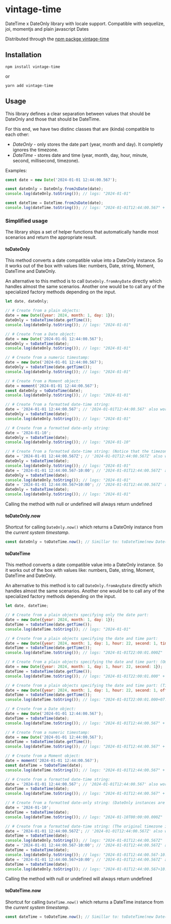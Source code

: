 # vintage-time

DateTime x DateOnly library with locale support. Compatible with sequelize, joi, momentjs and plain javascript Dates

Distributed through the [npm packge vintage-time](https://www.npmjs.com/vintage-time)

## Installation

`npm install vintage-time`

or 

`yarn add vintage-time`

## Usage

This library defines a clear separation between values that should be DateOnly and those that should be DateTime.

For this end, we have two distinc classes that are (kinda) compatible to each other:

* *DateOnly* - only stores the date part (year, month and day). It completly ignores the timezone.
* *DateTime* - stores date and time (year, month, day, hour, minute, second, millisecond, timezone).

Examples:
````javascript
const date = new Date('2024-01-01 12:44:00.567');

const dateOnly = DateOnly.fromJsDate(date);
console.log(dateOnly.toString()); // logs: "2024-01-01"

const dateTime = DateTime.fromJsDate(date);
console.log(dateTime.toString()); // logs: "2024-01-01T12:44:00.567" + localTimezoneOffset
````

### Simplified usage

The library ships a set of helper functions that automatically handle most scenarios and return the appropriate result.

#### toDateOnly

This method converts a date compatible value into a DateOnly instance. So it works out of the box with values like: numbers, Date, string, Moment, DateTime and DateOnly.

An alternative to this method is to call `DateOnly.fromAnyDate` directly which handles almost the same scenarios. Another one would be to call any of the specialized factory methods depending on the input.

````javascript
let date, dateOnly;

// # Create from a plain objects:
date = new Date({year: 2024, month: 1, day: 1});
dateOnly = toDateTime(date.getTime());
console.log(dateOnly.toString()); // logs: "2024-01-01"

// # Create from a Date object:
date = new Date('2024-01-01 12:44:00.567');
dateOnly = toDateTime(date);
console.log(dateOnly.toString()); // logs: "2024-01-01"

// # Create from a numeric timestamp:
date = new Date('2024-01-01 12:44:00.567');
dateOnly = toDateTime(date.getTime());
console.log(dateOnly.toString()); // logs: "2024-01-01"

// # Create from a Moment object:
date = moment('2024-01-01 12:44:00.567');
const dateOnly = toDateTime(date);
console.log(dateOnly.toString()); // logs: "2024-01-01"

// # Create from a formatted date-time string:
date = '2024-01-01 12:44:00.567'; // '2024-01-01T12:44:00.567' also works!
dateOnly = toDateTime(date);
console.log(dateOnly.toString()); // logs: "2024-01-01"

// # Create from a formatted date-only string:
date = '2024-01-10';
dateOnly = toDateTime(date);
console.log(dateOnly.toString()); // logs: "2024-01-10"

// # Create from a formatted date-time string: (Notice that the timezone is ignored when working with DateOnly)
date = '2024-01-01 12:44:00.567Z'; // '2024-01-01T12:44:00.567Z' also works!
dateOnly = toDateTime(date);
console.log(dateOnly.toString()); // logs: "2024-01-01"
date = '2024-01-01 12:44:00.567-10:00'; // '2024-01-01T12:44:00.567Z' also works!
dateOnly = toDateTime(date);
console.log(dateOnly.toString()); // logs: "2024-01-01"
date = '2024-01-01 12:44:00.567+10:00'; // '2024-01-01T12:44:00.567Z' also works!
dateOnly = toDateTime(date);
console.log(dateOnly.toString()); // logs: "2024-01-01"
````

Calling the method with null or undefined will always return undefined

#### toDateOnly.now

Shortcut for calling `DateOnly.now()` which returns a DateOnly instance from the *current system timestamp*.

````javascript
const dateOnly = toDateTime.now(); // Simillar to: toDateTime(new Date())
````

#### toDateTime

This method converts a date compatible value into a DateOnly instance. So it works out of the box with values like: numbers, Date, string, Moment, DateTime and DateOnly.

An alternative to this method is to call `DateOnly.fromAnyDate` directly which handles almost the same scenarios. Another one would be to call any of the specialized factory methods depending on the input.

````javascript
let date, dateTime;

// # Create from a plain objects specifying only the date part:
date = new Date({year: 2024, month: 1, day: 1});
dateTime = toDateTime(date.getTime());
console.log(dateTime.toString()); // logs: "2024-01-01"

// # Create from a plain objects specifying the date and time part:
date = new Date({year: 2024, month: 1, day: 1, hour: 22, second: 1, timezone: 'UTC'});
dateTime = toDateTime(date.getTime());
console.log(dateTime.toString()); // logs: "2024-01-01T22:00:01.000Z"

// # Create from a plain objects specifying the date and time part: (Ommiting timezone automatically picks the local system timezone)
date = new Date({year: 2024, month: 1, day: 1, hour: 22, second: 1});
dateTime = toDateTime(date.getTime());
console.log(dateTime.toString()); // logs: "2024-01-01T22:00:01.000" + localTimezoneOffset

// # Create from a plain objects specifying the date and time part: (Timezone offset can be used instead of a timezone name)
date = new Date({year: 2024, month: 1, day: 1, hour: 22, second: 1, offset: 7});
dateTime = toDateTime(date.getTime());
console.log(dateTime.toString()); // logs: "2024-01-01T22:00:01.000+07:00"

// # Create from a Date object:
date = new Date('2024-01-01 12:44:00.567');
dateTime = toDateTime(date);
console.log(dateTime.toString()); // logs: "2024-01-01T12:44:00.567" + localTimezoneOffset

// # Create from a numeric timestamp:
date = new Date('2024-01-01 12:44:00.567');
dateTime = toDateTime(date.getTime());
console.log(dateTime.toString()); // logs: "2024-01-01T12:44:00.567" + localTimezoneOffset

// # Create from a Moment object:
date = moment('2024-01-01 12:44:00.567');
const dateTime = toDateTime(date);
console.log(dateTime.toString()); // logs: "2024-01-01T12:44:00.567" + localTimezoneOffset

// # Create from a formatted date-time string:
date = '2024-01-01 12:44:00.567'; // '2024-01-01T12:44:00.567' also works!
dateTime = toDateTime(date);
console.log(dateTime.toString()); // logs: "2024-01-01T12:44:00.567" + localTimezoneOffset

// # Create from a formatted date-only string: (DateOnly instances are always treated as UTC dates)
date = '2024-01-10';
dateTime = toDateTime(date);
console.log(dateTime.toString()); // logs: "2024-01-10T00:00:00.000Z"

// # Create from a formatted date-time string: (The original timezone in the string is used)
date = '2024-01-01 12:44:00.567Z'; // '2024-01-01T12:44:00.567Z' also works!
dateTime = toDateTime(date);
console.log(dateOnly.toString()); // logs: "2024-01-01T12:44:00.567Z"
date = '2024-01-01 12:44:00.567-10:00'; // '2024-01-01T12:44:00.567Z' also works!
dateTime = toDateTime(date);
console.log(dateOnly.toString()); // logs: "2024-01-01T12:44:00.567-10:00"
date = '2024-01-01 12:44:00.567+10:00'; // '2024-01-01T12:44:00.567Z' also works!
dateTime = toDateTime(date);
console.log(dateOnly.toString()); // logs: "2024-01-01T12:44:00.567+10:00"
````

Calling the method with null or undefined will always return undefined

#### toDateTime.now

Shortcut for calling `DateTime.now()` which returns a DateTime instance from the *current system timestamp*.

````javascript
const dateTime = toDateTime.now(); // Simillar to: toDateTime(new Date())
````
